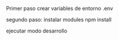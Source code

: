 Primer paso
crear variables de entorno .env

segundo paso: instalar modules
npm install

ejecutar modo desarrollo